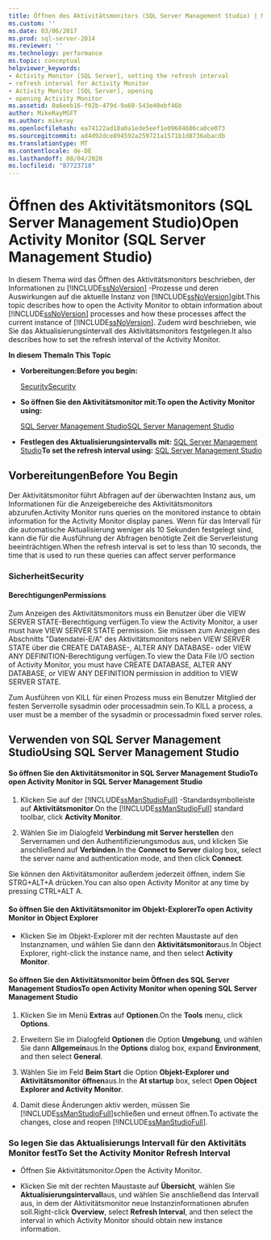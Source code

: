 ```yaml
---
title: Öffnen des Aktivitätsmonitors (SQL Server Management Studio) | Microsoft-Dokumentation
ms.custom: ''
ms.date: 03/06/2017
ms.prod: sql-server-2014
ms.reviewer: ''
ms.technology: performance
ms.topic: conceptual
helpviewer_keywords:
- Activity Monitor [SQL Server], setting the refresh interval
- refresh interval for Activity Monitor
- Activity Monitor [SQL Server], opening
- opening Activity Monitor
ms.assetid: 0a6eeb16-f02b-479d-9a60-543e40ebf46b
author: MikeRayMSFT
ms.author: mikeray
ms.openlocfilehash: ea74122ad18a0a1ede5eef1e09684606ca0ce073
ms.sourcegitcommit: ad4d92dce894592a259721a1571b1d8736abacdb
ms.translationtype: MT
ms.contentlocale: de-DE
ms.lasthandoff: 08/04/2020
ms.locfileid: "87723718"
---
```

# <a name="open-activity-monitor-sql-server-management-studio"></a><span data-ttu-id="7b9be-102">Öffnen des Aktivitätsmonitors (SQL Server Management Studio)</span><span class="sxs-lookup"><span data-stu-id="7b9be-102">Open Activity Monitor (SQL Server Management Studio)</span></span>
  <span data-ttu-id="7b9be-103">In diesem Thema wird das Öffnen des Aktivitätsmonitors beschrieben, der Informationen zu [!INCLUDE[ssNoVersion](../../includes/ssnoversion-md.md)] -Prozesse und deren Auswirkungen auf die aktuelle Instanz von [!INCLUDE[ssNoVersion](../../includes/ssnoversion-md.md)]gibt.</span><span class="sxs-lookup"><span data-stu-id="7b9be-103">This topic describes how to open the Activity Monitor to obtain information about [!INCLUDE[ssNoVersion](../../includes/ssnoversion-md.md)] processes and how these processes affect the current instance of [!INCLUDE[ssNoVersion](../../includes/ssnoversion-md.md)].</span></span> <span data-ttu-id="7b9be-104">Zudem wird beschrieben, wie Sie das Aktualisierungsintervall des Aktivitätsmonitors festgelegen.</span><span class="sxs-lookup"><span data-stu-id="7b9be-104">It also describes how to set the refresh interval of the Activity Monitor.</span></span>  
  
 <span data-ttu-id="7b9be-105">**In diesem Thema**</span><span class="sxs-lookup"><span data-stu-id="7b9be-105">**In This Topic**</span></span>  
  
-   <span data-ttu-id="7b9be-106">**Vorbereitungen:**</span><span class="sxs-lookup"><span data-stu-id="7b9be-106">**Before you begin:**</span></span>  
  
     [<span data-ttu-id="7b9be-107">Security</span><span class="sxs-lookup"><span data-stu-id="7b9be-107">Security</span></span>](#Security)  
  
-   <span data-ttu-id="7b9be-108">**So öffnen Sie den Aktivitätsmonitor mit:**</span><span class="sxs-lookup"><span data-stu-id="7b9be-108">**To open the Activity Monitor using:**</span></span>  
  
     [<span data-ttu-id="7b9be-109">SQL Server Management Studio</span><span class="sxs-lookup"><span data-stu-id="7b9be-109">SQL Server Management Studio</span></span>](#SSMSProcedure)  
  
-   <span data-ttu-id="7b9be-110">**Festlegen des Aktualisierungsintervalls mit:**  [SQL Server Management Studio](#Refresh)</span><span class="sxs-lookup"><span data-stu-id="7b9be-110">**To set the refresh interval using:**  [SQL Server Management Studio](#Refresh)</span></span>  
  
##  <a name="before-you-begin"></a><a name="BeforeYouBegin"></a> <span data-ttu-id="7b9be-111">Vorbereitungen</span><span class="sxs-lookup"><span data-stu-id="7b9be-111">Before You Begin</span></span>  
 <span data-ttu-id="7b9be-112">Der Aktivitätsmonitor führt Abfragen auf der überwachten Instanz aus, um Informationen für die Anzeigebereiche des Aktivitätsmonitors abzurufen.</span><span class="sxs-lookup"><span data-stu-id="7b9be-112">Activity Monitor runs queries on the monitored instance to obtain information for the Activity Monitor display panes.</span></span> <span data-ttu-id="7b9be-113">Wenn für das Intervall für die automatische Aktualisierung weniger als 10 Sekunden festgelegt sind, kann die für die Ausführung der Abfragen benötigte Zeit die Serverleistung beeinträchtigen.</span><span class="sxs-lookup"><span data-stu-id="7b9be-113">When the refresh interval is set to less than 10 seconds, the time that is used to run these queries can affect server performance</span></span>  
  
###  <a name="security"></a><a name="Security"></a> <span data-ttu-id="7b9be-114">Sicherheit</span><span class="sxs-lookup"><span data-stu-id="7b9be-114">Security</span></span>  
  
####  <a name="permissions"></a><a name="Permissions"></a> <span data-ttu-id="7b9be-115">Berechtigungen</span><span class="sxs-lookup"><span data-stu-id="7b9be-115">Permissions</span></span>  
 <span data-ttu-id="7b9be-116">Zum Anzeigen des Aktivitätsmonitors muss ein Benutzer über die VIEW SERVER STATE-Berechtigung verfügen.</span><span class="sxs-lookup"><span data-stu-id="7b9be-116">To view the Activity Monitor, a user must have VIEW SERVER STATE permission.</span></span> <span data-ttu-id="7b9be-117">Sie müssen zum Anzeigen des Abschnitts "Datendatei-E/A" des Aktivitätsmonitors neben VIEW SERVER STATE über die CREATE DATABASE-, ALTER ANY DATABASE- oder VIEW ANY DEFINITION-Berechtigung verfügen.</span><span class="sxs-lookup"><span data-stu-id="7b9be-117">To view the Data File I/O section of Activity Monitor, you must have CREATE DATABASE, ALTER ANY DATABASE, or VIEW ANY DEFINITION permission in addition to VIEW SERVER STATE.</span></span>  
  
 <span data-ttu-id="7b9be-118">Zum Ausführen von KILL für einen Prozess muss ein Benutzer Mitglied der festen Serverrolle sysadmin oder processadmin sein.</span><span class="sxs-lookup"><span data-stu-id="7b9be-118">To KILL a process, a user must be a member of the sysadmin or processadmin fixed server roles.</span></span>  
  
##  <a name="using-sql-server-management-studio"></a><a name="SSMSProcedure"></a> <span data-ttu-id="7b9be-119">Verwenden von SQL Server Management Studio</span><span class="sxs-lookup"><span data-stu-id="7b9be-119">Using SQL Server Management Studio</span></span>  
  
#### <a name="to-open-activity-monitor-in-sql-server-management-studio"></a><span data-ttu-id="7b9be-120">So öffnen Sie den Aktivitätsmonitor in SQL Server Management Studio</span><span class="sxs-lookup"><span data-stu-id="7b9be-120">To open Activity Monitor in SQL Server Management Studio</span></span>  
  
1.  <span data-ttu-id="7b9be-121">Klicken Sie auf der [!INCLUDE[ssManStudioFull](../../includes/ssmanstudiofull-md.md)] -Standardsymbolleiste auf **Aktivitätsmonitor**.</span><span class="sxs-lookup"><span data-stu-id="7b9be-121">On the [!INCLUDE[ssManStudioFull](../../includes/ssmanstudiofull-md.md)] standard toolbar, click **Activity Monitor**.</span></span>  
  
2.  <span data-ttu-id="7b9be-122">Wählen Sie im Dialogfeld **Verbindung mit Server herstellen** den Servernamen und den Authentifizierungsmodus aus, und klicken Sie anschließend auf **Verbinden**.</span><span class="sxs-lookup"><span data-stu-id="7b9be-122">In the **Connect to Server** dialog box, select the server name and authentication mode, and then click **Connect**.</span></span>  
  
 <span data-ttu-id="7b9be-123">Sie können den Aktivitätsmonitor außerdem jederzeit öffnen, indem Sie STRG+ALT+A drücken.</span><span class="sxs-lookup"><span data-stu-id="7b9be-123">You can also open Activity Monitor at any time by pressing CTRL+ALT A.</span></span>  
  
#### <a name="to-open-activity-monitor-in-object-explorer"></a><span data-ttu-id="7b9be-124">So öffnen Sie den Aktivitätsmonitor im Objekt-Explorer</span><span class="sxs-lookup"><span data-stu-id="7b9be-124">To open Activity Monitor in Object Explorer</span></span>  
  
-   <span data-ttu-id="7b9be-125">Klicken Sie im Objekt-Explorer mit der rechten Maustaste auf den Instanznamen, und wählen Sie dann den **Aktivitätsmonitor**aus.</span><span class="sxs-lookup"><span data-stu-id="7b9be-125">In Object Explorer, right-click the instance name, and then select **Activity Monitor**.</span></span>  
  
#### <a name="to-open-activity-monitor-when-opening-sql-server-management-studio"></a><span data-ttu-id="7b9be-126">So öffnen Sie den Aktivitätsmonitor beim Öffnen des SQL Server Management Studios</span><span class="sxs-lookup"><span data-stu-id="7b9be-126">To open Activity Monitor when opening SQL Server Management Studio</span></span>  
  
1.  <span data-ttu-id="7b9be-127">Klicken Sie im Menü **Extras** auf **Optionen**.</span><span class="sxs-lookup"><span data-stu-id="7b9be-127">On the **Tools** menu, click **Options**.</span></span>  
  
2.  <span data-ttu-id="7b9be-128">Erweitern Sie im Dialogfeld **Optionen** die Option **Umgebung**, und wählen Sie dann **Allgemein**aus.</span><span class="sxs-lookup"><span data-stu-id="7b9be-128">In the **Options** dialog box, expand **Environment**, and then select **General**.</span></span>  
  
3.  <span data-ttu-id="7b9be-129">Wählen Sie im Feld **Beim Start** die Option **Objekt-Explorer und Aktivitätsmonitor öffnen**aus.</span><span class="sxs-lookup"><span data-stu-id="7b9be-129">In the **At startup** box, select **Open Object Explorer and Activity Monitor**.</span></span>  
  
4.  <span data-ttu-id="7b9be-130">Damit diese Änderungen aktiv werden, müssen Sie [!INCLUDE[ssManStudioFull](../../includes/ssmanstudiofull-md.md)]schließen und erneut öffnen.</span><span class="sxs-lookup"><span data-stu-id="7b9be-130">To activate the changes, close and reopen [!INCLUDE[ssManStudioFull](../../includes/ssmanstudiofull-md.md)].</span></span>  
  
###  <a name="to-set-the-activity-monitor-refresh-interval"></a><a name="Refresh"></a><span data-ttu-id="7b9be-131">So legen Sie das Aktualisierungs Intervall für den Aktivitäts Monitor fest</span><span class="sxs-lookup"><span data-stu-id="7b9be-131">To Set the Activity Monitor Refresh Interval</span></span>  
  
-   <span data-ttu-id="7b9be-132">Öffnen Sie Aktivitätsmonitor.</span><span class="sxs-lookup"><span data-stu-id="7b9be-132">Open the Activity Monitor.</span></span>  
  
-   <span data-ttu-id="7b9be-133">Klicken Sie mit der rechten Maustaste auf **Übersicht**, wählen Sie **Aktualisierungsintervall**aus, und wählen Sie anschließend das Intervall aus, in dem der Aktivitätsmonitor neue Instanzinformationen abrufen soll.</span><span class="sxs-lookup"><span data-stu-id="7b9be-133">Right-click **Overview**, select **Refresh Interval**, and then select the interval in which Activity Monitor should obtain new instance information.</span></span>  
  
  
